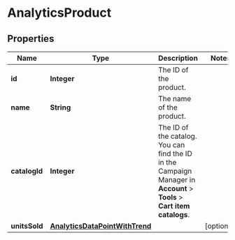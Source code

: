 

# AnalyticsProduct

## Properties

Name | Type | Description | Notes
------------ | ------------- | ------------- | -------------
**id** | **Integer** | The ID of the product. | 
**name** | **String** | The name of the product. | 
**catalogId** | **Integer** | The ID of the catalog. You can find the ID in the Campaign Manager in **Account** &gt; **Tools** &gt; **Cart item catalogs**.  | 
**unitsSold** | [**AnalyticsDataPointWithTrend**](AnalyticsDataPointWithTrend.md) |  |  [optional]



